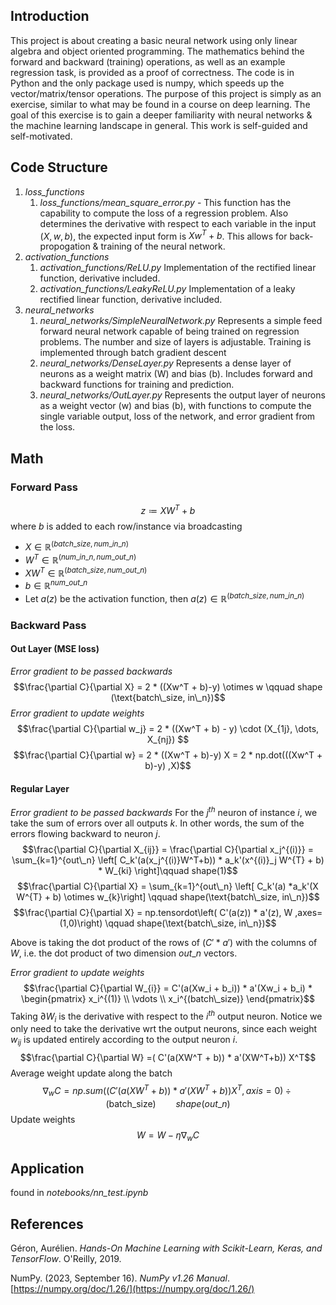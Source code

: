 ## Introduction
This project is about creating a basic neural network using only linear algebra and object oriented programming. The mathematics behind the forward and backward (training) operations, as well as an example regression task, is provided as a proof of correctness. The code is in Python and the only package used is numpy, which speeds up the vector/matrix/tensor operations. The purpose of this project is simply as an exercise, similar to what may be found in a course on deep learning. The goal of this exercise is to gain a deeper familiarity with neural networks & the machine learning landscape in general. This work is self-guided and self-motivated.


## Code Structure
1. *loss_functions*
	1. *loss_functions/mean_square_error.py* - This function has the capability to compute the loss of a regression problem. Also determines the derivative with respect to each variable in the input $(X,w,b)$, the expected input form is $Xw^T + b$. This allows for back-propogation & training of the neural network.
2. *activation_functions*
	1. *activation_functions/ReLU.py* Implementation of the rectified linear function, derivative included.
	2. *activation_functions/LeakyReLU.py* Implementation of a leaky rectified linear function, derivative included.
3. *neural_networks*
	1.  *neural_networks/SimpleNeuralNetwork.py* Represents a simple feed forward neural network capable of being trained on regression problems. The number and size of layers is adjustable. Training is implemented through batch gradient descent
	2. *neural_networks/DenseLayer.py* Represents a dense layer of neurons as a weight matrix (W) and bias (b). Includes forward and backward functions for training and prediction.
	3. *neural_networks/OutLayer.py* Represents the output layer of neurons as a weight vector (w) and bias (b), with functions to compute the single variable output, loss of the network, and error gradient from the loss.

## Math
### Forward Pass
$$z\coloneqq X W^T + b$$
where $b$ is added to each row/instance via broadcasting
- $X \in \mathbb{R}^{(batch\_size, num\_in\_n)}$
- $W^T \in \mathbb{R}^{(num\_in\_n, num\_out\_n)}$
- $XW^T \in \mathbb{R}^{(batch\_size, num\_out\_n)}$
- $b \in \mathbb{R}^{num\_out\_n}$
- Let $a(z)$ be the activation function, then $a(z) \in \mathbb{R}^{(batch\_size,num\_in\_n)}$

### Backward Pass
#### Out Layer (MSE loss)
*Error gradient to be passed backwards*
$$\frac{\partial C}{\partial X} = 2 * ((Xw^T + b)-y) \otimes w \qquad shape (\text{batch\_size, in\_n})$$
*Error gradient to update weights*
$$\frac{\partial C}{\partial w_j} = 2 * ((Xw^T + b) - y) 
\cdot (X_{1j}, \dots, X_{nj}) $$
$$\frac{\partial C}{\partial w} = 2 * ((Xw^T + b)-y) X = 2 * np.dot(((Xw^T + b)-y) ,X)$$



#### Regular Layer
*Error gradient to be passed backwards*
For the $j^{th}$ neuron of instance $i$, we take the sum of errors over all outputs $k$. In other words, the sum of the errors flowing backward to neuron $j$.
$$\frac{\partial C}{\partial X_{ij}} = \frac{\partial C}{\partial x_j^{(i)}} =  \sum_{k=1}^{out\_n} \left[ C_k'(a(x_j^{(i)}W^T+b)) * a_k'(x^{(i)}_j W^{T} + b) * W_{ki} \right]\qquad shape(1)$$
$$\frac{\partial C}{\partial X} = \sum_{k=1}^{out\_n} \left[ C_k'(a) *a_k'(X W^{T} + b) \otimes  w_{k}\right] \qquad shape(\text{batch\_size, in\_n})$$
$$\frac{\partial C}{\partial X} = np.tensordot\left( C'(a(z)) * a'(z), W ,axes=(1,0)\right) \qquad shape(\text{batch\_size, in\_n})$$

Above is taking the dot product of the rows of $(C'* a')$ with the columns of $W$, i.e. the dot product of two dimension $out\_n$ vectors.

*Error gradient to update weights*
$$\frac{\partial C}{\partial W_{i}} = 
C'(a(Xw_i + b_i)) * a'(Xw_i + b_i) *  \begin{pmatrix} 
x_i^{(1)} \\
\vdots \\
x_i^{(batch\_size)}
\end{pmatrix}$$
Taking $\partial W_i$ is the derivative with respect to the $i^{th}$ output neuron. Notice we only need to take the derivative wrt the output neurons, since each weight $w_{ij}$ is updated entirely according to the output neuron $i$.
$$\frac{\partial C}{\partial W} =( C'(a(XW^T + b)) * a'(XW^T+b)) X^T$$
Average weight update along the batch
$$\nabla_w C = np.sum\left((C'(a(XW^T + b)) * a'(XW^T+b))X^T, axis=0\right) \div (\text{batch\_size}) \qquad shape(out\_n)$$
Update weights
$$ W = W - \eta \nabla_w C$$


## Application
found in *notebooks/nn_test.ipynb*


## References

Géron, Aurélien. _Hands-On Machine Learning with Scikit-Learn, Keras, and TensorFlow_. O'Reilly, 2019.

NumPy. (2023, September 16). _NumPy v1.26 Manual_. [https://numpy.org/doc/1.26/](https://numpy.org/doc/1.26/)

